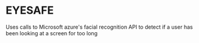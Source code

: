# EYESAFE

Uses calls to Microsoft azure's facial recognition API to detect if a user has been looking at a screen for too long
